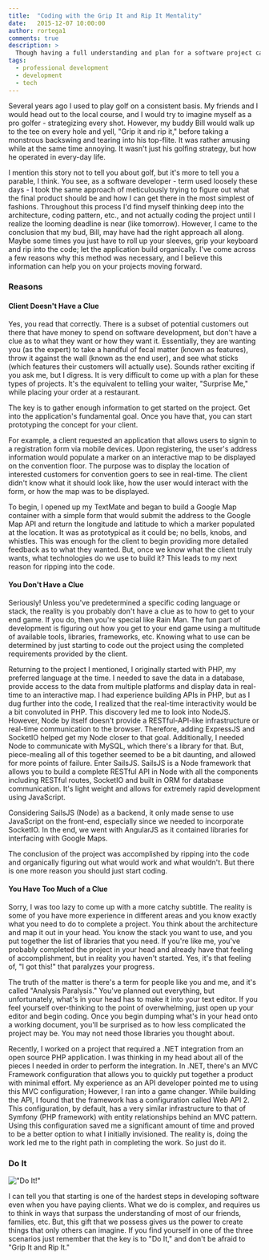 ```yaml
---
title:  "Coding with the Grip It and Rip It Mentality"
date:   2015-12-07 10:00:00
author: rortega1
comments: true
description: >
  Though having a full understanding and plan for a software project can be very efficient in theory, sometimes you just have to tear into the code and figure it out as you go.  You can read about some of the benefits of a "Grip It and Rip It" mentality and situations that warrant that methodology. 
tags:
  - professional development
  - development
  - tech
---
```


Several years ago I used to play golf on a consistent basis.  My friends and I would head out to the local course, and I would try to imagine myself as a pro golfer - strategizing every shot.  However, my buddy Bill would walk up to the tee on every hole and yell, "Grip it and rip it," before taking a monstrous backswing and tearing into his top-flite.  It was rather amusing while at the same time annoying.  It wasn't just his golfing strategy, but how he operated in every-day life.

I mention this story not to tell you about golf, but it's more to tell you a parable, I think.  You see, as a software developer - term used loosely these days - I took the same approach of meticulously trying to figure out what the final product should be and how I can get there in the most simplest of fashions.  Throughout this process I'd find myself thinking deep into the architecture, coding pattern, etc., and not actually coding the project until I realize the looming deadline is near (like tomorrow).  However, I came to the conclusion that my bud, Bill, may have had the right approach all along.  Maybe some times you just have to roll up your sleeves, grip your keyboard and rip into the code; let the application build organically.  I've come across a few reasons why this method was necessary, and I believe this information can help you on your projects moving forward.

### Reasons

#### Client Doesn't Have a Clue

Yes, you read that correctly.  There is a subset of potential customers out there that have money to spend on software development, but don't have a clue as to what they want or how they want it.  Essentially, they are wanting you (as the expert) to take a handful of fecal matter (known as features), throw it against the wall (known as the end user), and see what sticks (which features their customers will actually use).  Sounds rather exciting if you ask me, but I digress.  It is very difficult to come up with a plan for these types of projects.  It's the equivalent to telling your waiter, "Surprise Me," while placing your order at a restaurant.

The key is to gather enough information to get started on the project.  Get into the application's fundamental goal.  Once you have that, you can start prototyping the concept for your client.     

For example, a client requested an application that allows users to signin to a registration form via mobile devices.  Upon registering, the user's address information would populate a marker on an interactive map to be displayed on the convention floor.  The purpose was to display the location of interested customers for convention goers to see in real-time.  The client didn't know what it should look like, how the user would interact with the form, or how the map was to be displayed.

To begin, I opened up my TextMate and began to build a Google Map container with a simple form that would submit the address to the Google Map API and return the longitude and latitude to which a marker populated at the location.  It was as prototypical as it could be; no bells, knobs, and whistles.  This was enough for the client to begin providing more detailed feedback as to what they wanted.  But, once we know what the client truly wants, what technologies do we use to build it?  This leads to my next reason for ripping into the code.

#### You Don't Have a Clue

Seriously!  Unless you've predetermined a specific coding language or stack, the reality is you probably don't have a clue as to how to get to your end game.  If you do, then you're special like Rain Man.  The fun part of development is figuring out how you get to your end game using a multitude of available tools, libraries, frameworks, etc.  Knowing what to use can be determined by just starting to code out the project using the completed requirements provided by the client.

Returning to the project I mentioned, I originally started with PHP, my preferred language at the time.  I needed to save the data in a database, provide access to the data from multiple platforms and display data in real-time to an interactive map.  I had experience building APIs in PHP, but as I dug further into the code, I realized that the real-time interactivity would be a bit convoluted in PHP.  This discovery led me to look into NodeJS.  However, Node by itself doesn't provide a RESTful-API-like infrastructure or real-time communication to the browser.  Therefore, adding ExpressJS and SocketIO helped get my Node closer to that goal.  Additionally, I needed Node to communicate with MySQL, which there's a library for that.  But, piece-mealing all of this together seemed to be a bit daunting, and allowed for more points of failure.  Enter SailsJS.  SailsJS is a Node framework that allows you to build a complete RESTful API in Node with all the components including RESTful routes, SocketIO and built in ORM for database communication.  It's light weight and allows for extremely rapid development using JavaScript.

Considering SailsJS (Node) as a backend, it only made sense to use JavaScript on the front-end, especially since we needed to incorporate SocketIO.  In the end, we went with AngularJS as it contained libraries for interfacing with Google Maps.

The conclusion of the project was accomplished by ripping into the code and organically figuring out what would work and what wouldn't.  But there is one more reason you should just start coding.

#### You Have Too Much of a Clue

Sorry, I was too lazy to come up with a more catchy subtitle.  The reality is some of you have more experience in different areas and you know exactly what you need to do to complete a project.  You think about the architecture and map it out in your head.  You know the stack you want to use, and you put together the list of libraries that you need.  If you're like me, you've probably completed the project in your head and already have that feeling of accomplishment, but in reality you haven't started.  Yes, it's that feeling of, "I got this!" that paralyzes your progress.

The truth of the matter is there's a term for people like you and me, and it's called "Analysis Paralysis."  You've planned out everything, but unfortunately, what's in your head has to make it into your text editor.  If you feel yourself over-thinking to the point of overwhelming, just open up your editor and begin coding.  Once you begin dumping what's in your head onto a working document, you'll be surprised as to how less complicated the project may be.  You may not need those libraries you thought about.

Recently, I worked on a project that required a .NET integration from an open source PHP application.  I was thinking in my head about all of the pieces I needed in order to perform the integration.  In .NET, there's an MVC Framework configuration that allows you to quickly put together a product with minimal effort.  My experience as an API developer pointed me to using this MVC configuration; However, I ran into a game changer.  While building the API, I found that the framework has a configuration called Web API 2.  This configuration, by default, has a very similar infrastructure to that of Symfony (PHP framework) with entity relationships behind an MVC pattern.  Using this configuration saved me a significant amount of time and proved to be a better option to what I initially invisioned.  The reality is, doing the work led me to the right path in completing the work.  So just do it.

### Do It

!["Do It!"](/assets/authors/rey/doit.png)

I can tell you that starting is one of the hardest steps in developing software even when you have paying clients.  What we do is complex, and requires us to think in ways that surpass the understanding of most of our friends, families, etc.  But, this gift that we possess gives us the power to create things that only others can imagine.  If you find yourself in one of the three scenarios just remember that the key is to "Do It," and don't be afraid to "Grip It and Rip It."